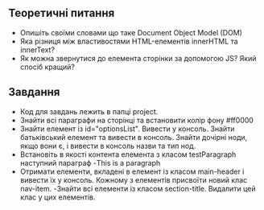 ## Теоретичні питання

-   Опишіть своїми словами що таке Document Object Model (DOM)
-   Яка різниця між властивостями HTML-елементів innerHTML та innerText?
-   Як можна звернутися до елемента сторінки за допомогою JS? Який спосіб кращий?

## Завдання

-   Код для завдань лежить в папці project.
-   Знайти всі параграфи на сторінці та встановити колір фону #ff0000
-   Знайти елемент із id="optionsList". Вивести у консоль. Знайти батьківський елемент та вивести в консоль. Знайти дочірні ноди, якщо вони є, і вивести в консоль назви та тип нод.
-   Встановіть в якості контента елемента з класом testParagraph наступний параграф -This is a paragraph
-   Отримати елементи, вкладені в елемент із класом main-header і вивести їх у консоль. Кожному з елементів присвоїти новий клас nav-item.
    -Знайти всі елементи із класом section-title. Видалити цей клас у цих елементів.
